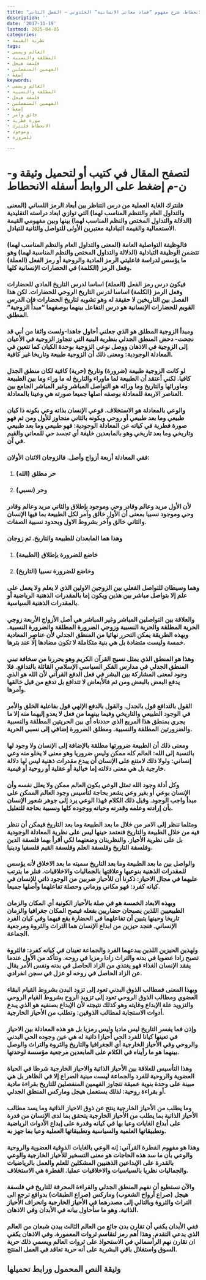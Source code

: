```yaml
---
title: "الانحطاط، شرح مفهوم “فساد معاني الانسانية” الخلدوني – الفصل الثاني"
description: ''
date: '2017-11-19'
lastmod: 2025-04-05
categories:
- نظرية القيمة
tags:
- العالم ويسمي
- المطلقة والنسبية
- فلسفة هيجل
- الفهمين المنفصلين
- إضغط
keywords:
- العالم ويسمي
- المطلقة والنسبية
- فلسفة هيجل
- الفهمين المنفصلين
- إضغط
- خالق وآمر
- صورة فطرية
- الانحطاط فلنترك
- وموجود
- للضرورة

---
```

# **لتصفح المقال في كتيب أو لتحميل وثيقة و-ن-م إضغط على الروابط أسفله** **الانحطاط**

### فلنترك الغاية العملية من درس التناظر بين أبعاد الرمز اللساني (المعنى والتداول العام والتنظم المناسب لهما) التي توازي ابعاد دراسته التقليدية (الدلالة والتداول المختص والنظم المناسب لهما) بينها وبين مفهومي القيمة الاستعمالية والقيمة التبادلية معتبرين الأولى للتواصل والثانية للتبادل.

### فالوظيفة التواصلية العامة (المعنى والتداول العام والنظم المناسب لهما) تتضمن الوظيفة التبادلية (الدلالة والتداول المختص والنظم المناسبة لهما) وهو ما يؤسس لدراسة فاعليتي الرمز المادية والروحية أو رمز الفعل (العملة) وفعل الرمز (الكلمة) في الحضارات الإنسانية كلها.

### فيكون درس رمز الفعل (العملة) اساسا لدرس التاريخ المادي للحضارات وفعل الرمز (الكلمة) اساسا لدرس التاريخ الروحي للحضارات. لكن هذا الفصل بين التاريخين لا حقيقة له وهو تشويه لتاريخ الحضارات فإن الدرس القويم للحضارات الإنسانية هو درس التفاعل بينهما بوصفهما “مبدأ الزوجية” المطلق.

### ومبدأ الزوجية المطلق هو الذي جعلني أحاول جاهدا-ولست واثقا من أني قد نجحت- دحض المنطق الجدلي بنظرية البنية التي تتجاوز الزوجية في الأعيان إلى الزوجية في الاذهان ووصل نوعي الزوجية بوحدة الكيان كما تتعين في المعادلة الوجودية: ومعنى ذلك أن الزوجية طبيعة وتاريخا غير كافية.

### لو كانت الزوجية طبيعة (ضرورة) وتاريخ (حرية) كافية لكان منطق الجدل كافيا. لكني أعتقد أن الطبيعة لما ماوراء والتاريخ له ما وراء وما بين الطبيعة وماورائها والتاريخ وما ورائه هو التواصل المباشر وغير المباشر الجامع بين العناصر الاربعة للمعادلة بوصفه أصلها جميعا صورته هي وعينا بالمعادلة.

### والوعي بالمعادلة هو الاستخلاف. فوعي الإنسان بذاته وعي بكونه ذا كيان طبيعي وما بعد طبيعي أو روحي وبكونه بالثاني متجاوز للأول ومن ثم فهو صورة فطرية في كيانه عن المعادلة الوجودية: فهو طبيعي وما بعد طبيعي وتاريخي وما بعد تاريخي وهو بالمابعدين خليفة أي تجسد حي للمعاني والقيم في آن.

### ففي المعادلة أربعة أزواج وأصل. فالزوجان الاثنان الأولان:

1. ### حر مطلق (الله)
2. ### وحر (نسبي)

### لأن الأول مريد وعالم وقادر وحي وموجود بإطلاق والثاني مريد وعالم وقادر وحي وموجود نسبيا بمعنى أن الأول خالق وآمر لكل الطبيعة بما فيها الإنسان والثاني خالق وآخر بشروط الاول وبحدود نسبية الصفات.

### وهذا هما المابعدان للطبيعة والتاريخ. ثم زوجان

1. ### خاضع للضرورة بإطلاق (الطبيعة)
2. ### وخاضع للضرورة نسبيا (التاريخ)

### وهما وسيطان للتواصل الفعلي بين الزوجين الاولين الذي لا يعلم ولا يعمل على علم إلا بتواصل مباشر بين هذين ويكون إما بالمقدرات الذهنية الرياضية أو بالمقدرات الذهنية السياسية.

### والعلاقة بين التواصلين المباشر وغير المباشر هي أصل الأزواج الأربعة زوجي الحرية المطلقة والحرية النسبية وزوجي الضرورة المطلقة والضرورة النسبية. وبهذه الطريقة يمكن التحرر نهائيا من المنطق الجدلي لأن عناصر المعادية خمسة وليست متضادة بل هي بنية متكاملة لا تكون مضادها إلّا عند بترها.

### وهذا هو المنطق الذي يمثل نسيج القرآن الكريم وهو يحررنا من سخافة تبني المنطق الجدلي في مدارس الفكر السياسي الإسلامي القائلة بالتدافع. فلا وجود لمعنى المشاركة بين البشر في فعل الدفع القرآني لأن الله هو الذي يدفع البعض بالبعض ومن ثم فالأبعاض لا تتدافع بل تدفع من قبل خالقها وآمرها.

### القول بالتدافع قول بالجدل. والقول بالدفع الإلهي قول بفاعلية الخلق والأمر في الوجود الطبيعي والتاريخي وفيما بينهما من فعل لا يعدو إليهما منه إلا ما يجري بمنطق هذا المربع الذي حددناه أي بين الحريتين المطلقة والنسبية والضرورتين المطلقة والنسبية. ومطلق الضرورة إضافي إلى نسبي الحرية.

### ومعنى ذلك أن الطبيعة ضرورتها مطلقة بالإضافة إلى الإنسان ولا وجود لها بالنسبة إلى الله: العالم كله ممكن وليس ضروريا وهو معنى لا يخلو منه وعي إنساني: ولولا ذلك لامتنع على الإنسان أن يبدع مقدرات ذهنية ليس لها دلالة خارجية بل هي معنى دلالته إما خيالية أو عقلية أو روحية أو قيمية.

### وكل أدلة وجود الله تمثل الوعي بكون العالم ممكن ولا يعلل نفسه وأن الإنسان بوعي أو بغير وعي يشعر بحاجة لتأسيس وجود العالم الممكن على مبدأ واجب الوجود. وقبل ذلك الكلام فهذا الوعي يرد إلى جوهر شعور الإنسان بأن إرادته وعلمه وقدرته وحياته ووجوده كلها ونسبية بحاجة للتعليل.

### ومثلما ننظر إلى الامر من خلال ما بعد الطبيعة وما بعد التاريخ فيمكن أن ننظر فيه من خلال الطبيعة والتاريخ فنعتمد حينها ليس على نظرية المعادلة الوجودية بل على نظرية الأحياز. والنظريتان وضعتهما لكي أقرأ بهما فلسفة الدين وفلسفة التاريخ وفلسفة العلم وفلسفة القيم فلسفيا ودينيا.

### والواصل بين ما بعد الطبيعة وما بعد التاريخ سميته ما بعد الاخلاق لأنه يؤسس للمقدرات الذهنية بنوعيها وعلاقتها بالجماليات والاخلاقيات. فنلر ما يترتب عليهما في مجال الاحياز: ذكرنا أن للأحياز ضربين من الوجود ذاتي للإنسان في كيانه كفرد: فهو مكاني وزماني وحصلة تفاعلهما وأصلها جميعا.

### وبهذه الابعاد الخمسة هو في صلة بالأحياز الكونية أي المكان والزمان الطبيعيين اللذين يصبحان حضاريين بفعله فيصح المكان جغرافيا والزمان تاريخا وحينها يتبين أن تفاعلهما في الحضارة يقع فيهما وفي كيان الفرد الإنساني. فنجد حيزين من ابداع الإنسان هما التراث والثروة ومرجعية الجماعة.

### ولهذين الحيزين اللذين يبدعهما الفرد والجماعة تعينان في كيانه كفرد: فالثروة تصبح زادا عضويا في بدنه والتراث زادا رمزيا في روحه. ونتأكد من الأول عندما يفقد الإنسان الغذاء فهو يغتذي من الزاد الحاصل في بدنه ونفس الأمر يقال عن الزاد الحاصل في روحه لو عزل في سجن انفرادي.

### وبهذا المعنى فمطالب الذوق البدني تعود إلى تزود البدن بشروط القيام البقاء العضوي ومطالب الذوق الروحي تعود إلى تزويد الروح بشروط القيام الروحي والتزويد علة الإبداع وغايته وهو كذلك نتيجته لأن الإبداع بصنفيه هو الذي يبدع أدوات الاستجابة لمطالب الذوقين: وتطلب من الأحياز الخارجية.

### وإذن فما يفسر التاريخ ليس ماديا وليس رمزيا بل هو هذه المعادلة بين الاحياز في تعينها كيانا للفرد الحي أحيازا ذاتية له هي عين وجوده الحي البدني والروحي وفي الأحياز الخارجية أي الجغرافيا والتاريخ والثروة والتراث والوصل بينهما هو ما رأيناه في الكلام على المابعدين مرجعية مؤسسة لوحدتها.

### وهذا التأسيس للعلاقة بين الأحياز الذاتية والاحياز الخارجية شرطا في الحياة العضوية والروحية للفرد والجماعة ليست مبنية الصراع إلا في الظاهر بل هي مبينة على وحدة بنوية عميقة تتجاوز الفهمين المنفصلين للتاريخ بقراءة مادية أو بقراءة روحية: لذلك يستعمل هيجل وماركس المنطق الجدلي.

### وما يطلب من الأحياز الخارجية ينتج عن ذوق الاحياز الذاتية وما يسد مطالب الأحياز الذاتية بما يطلب من الأحياز الخارجية يتحقق بما لدى الإنسان من قدرة على أبداع الغايات وعيا بها في كيانه وقدرة على إبداع الأدوات الرياضية وتطبيقاتها العلمية والسياسية وتطبيقاتها العملية وعيا بما جهز به.

### وهذا هو مفهوم الفطرة القرآني: إنه الوعي بالغايات الذوقية العضوية والروحية والوعي بأن ما سد هذه الحاجات هو معنى التسخير للأحياز الخارجية والوعي بالقدرة على الإبداعين الذهنيين المشكلين للعلم والعمل بالرياضيات والجماليات نظريا بالسياسيات والاخلاقيات عمليا. الفطرة هي الاستخلاف.

### والآن نستطيع أن نفهم المنطق الجدلي والقراءة المحرفة للتاريخ في فلسفة هيجل (صراع أرواح الشعوب) وماركس (صراع الطبقات) بدوافع ترجع الى التراث والثروة وبالتالي إلى مصدرهما في الأحياز الخارجية وانحراف الأحياز الذاتية. وهو ما سأحاول بيانه في الأبدان وفي الاذهان.

### ففي الأبدان يكفي أن تقارن بدن جائع من العالم الثالث ببدن شبعان من العالم الذي يدعي التقدم. وهذا أهم رمز لتقاسم ثروات المعمورة. وفي الاذهان يكفي ان تقارن نهم الرأسمالي في الاستحواذ على ثروات العالم ويسمي ذلك حرية السوق واستغلال باقي البشرية على أنه حرية تعاقد في العمل المنتج.

## وثيقة النص المحمول ورابط تحميلها

###
